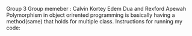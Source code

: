 Group 3
Group memeber : Calvin Kortey Edem Dua and Rexford Apewah
Polymorphism in object orirented programming is basically having a method(same) that holds for multiple class.
Instructions for running my code:
